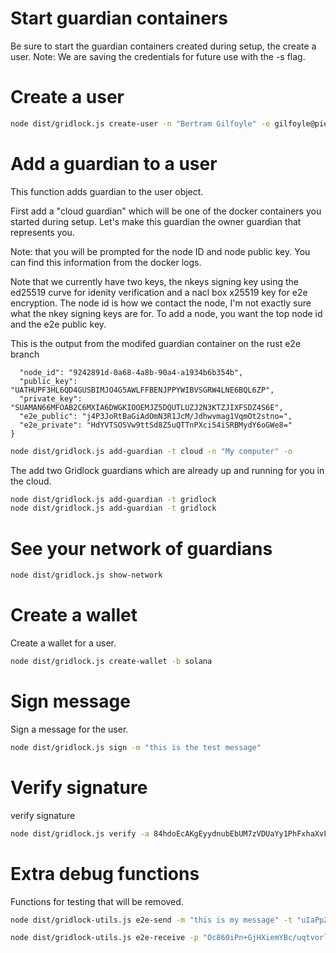 # Start guardian containers

Be sure to start the guardian containers created during setup, the create a user. Note: We are saving the credentials for future use with the -s flag.

# Create a user

```sh
node dist/gridlock.js create-user -n "Bertram Gilfoyle" -e gilfoyle@piedpiper.com -p password -s
```

# Add a guardian to a user

This function adds guardian to the user object.

First add a "cloud guardian" which will be one of the docker containers you started during setup. Let's make this guardian the owner guardian that represents you.

Note: that you will be prompted for the node ID and node public key. You can find this information from the docker logs.

Note that we currently have two keys, the nkeys signing key using the ed25519 curve for idenity verification and a nacl box x25519 key for e2e encryption. The node id is how we contact the node, I'm not exactly sure what the nkey signing keys are for. To add a node, you want the top node id and the e2e public key.

This is the output from the modifed guardian container on the rust e2e branch

```{
  "node_id": "9242891d-0a68-4a8b-90a4-a1934b6b354b",
  "public_key": "UATHUPF3HL6QD4GUSBIMJO4G5AWLFFBENJPPYWIBVSGRW4LNE6BQL6ZP",
  "private_key": "SUAMAN66MFOAB2C6MXIA6DWGKIOOEMJZ5DQUTLUZJ2N3KTZJIXFSDZ4S6E",
  "e2e_public": "j4P3JoRtBaGiAdOmN3R1JcM/Jdhwvmag1VqmOt2stno=",
  "e2e_private": "HdYVTSOSVw9ttSd8Z5uQTTnPXci54iSRBMydY6oGWe8="
}
```

```sh
node dist/gridlock.js add-guardian -t cloud -n "My computer" -o
```

The add two Gridlock guardians which are already up and running for you in the cloud.

```sh
node dist/gridlock.js add-guardian -t gridlock
node dist/gridlock.js add-guardian -t gridlock
```

# See your network of guardians

```sh
node dist/gridlock.js show-network
```

# Create a wallet

Create a wallet for a user.

```sh
node dist/gridlock.js create-wallet -b solana
```

# Sign message

Sign a message for the user.

```sh
node dist/gridlock.js sign -m "this is the test message"
```

# Verify signature

verify signature

```sh
node dist/gridlock.js verify -a 84hdoEcAKgEyydnubEbUM7zVDUaYy1PhFxhaXvFSEviM -m hello -b solana
```

# Extra debug functions

Functions for testing that will be removed.

```sh
node dist/gridlock-utils.js e2e-send -m "this is my message" -t "uIaPp2B+SR49nFshtaq6AdH8GIo416tjaMIPSgW5eEU="
```

```sh
node dist/gridlock-utils.js e2e-receive -p "Oc860iPn+GjHXiemYBc/uqtvorlyNyTqYKfuhoZn7gI=" -s "ImoxPRAF6qAmeS38suP1hYxsoR09YK+UN4hlptPVqUk=" -m "FOmuwcKOD9XpcSpJUsN5YVTOZYfOiM2Ex2P9ZR5xTst/ERIXSA1gdMAYMk3IHah64qAC2PzAosGNgQ=="
```
